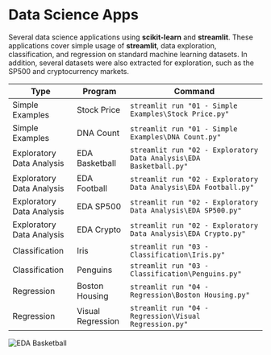 # Data Science Apps

Several data science applications using **scikit-learn** and **streamlit**. These applications cover simple usage of **streamlit**, data exploration, classification, and regression on standard machine learning datasets. In addition, several datasets were also extracted for exploration, such as the SP500 and cryptocurrency markets.

| Type                      | Program           | Command                                                                |
| ------------------------- | ----------------- | ---------------------------------------------------------------------- |
| Simple Examples           | Stock Price       | ```streamlit run "01 - Simple Examples\Stock Price.py"```              |
| Simple Examples           | DNA Count         | ```streamlit run "01 - Simple Examples\DNA Count.py"```                |
| Exploratory Data Analysis | EDA Basketball    | ```streamlit run "02 - Exploratory Data Analysis\EDA Basketball.py"``` |
| Exploratory Data Analysis | EDA Football      | ```streamlit run "02 - Exploratory Data Analysis\EDA Football.py"```   |
| Exploratory Data Analysis | EDA SP500         | ```streamlit run "02 - Exploratory Data Analysis\EDA SP500.py"```      |
| Exploratory Data Analysis | EDA Crypto        | ```streamlit run "02 - Exploratory Data Analysis\EDA Crypto.py"```     |
| Classification            | Iris              | ```streamlit run "03 - Classification\Iris.py"```                      |
| Classification            | Penguins          | ```streamlit run "03 - Classification\Penguins.py"```                  |
| Regression                | Boston Housing    | ```streamlit run "04 - Regression\Boston Housing.py"```                |
| Regression                | Visual Regression | ```streamlit run "04 - Regression\Visual Regression.py"```             |

![EDA Basketball](https://user-images.githubusercontent.com/23166383/144654704-78d68a86-c10d-4cf9-9e9b-d8c96023c23c.jpg)
